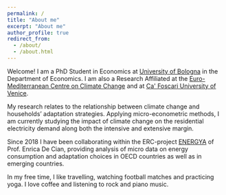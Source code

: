 ```yaml
---
permalink: /
title: "About me"
excerpt: "About me"
author_profile: true
redirect_from: 
  - /about/
  - /about.html
---
```


Welcome! I am a PhD Student in Economics at [University of Bologna](https://www.unibo.it/it) in the Department of Economics. I am also a Research Affiliated at the [Euro-Mediterranean Centre on Climate Change](https://www.cmcc.it/) and at [Ca' Foscari University of Venice](https://www.unive.it/).

My research relates to the relationship between climate change and households’ adaptation strategies. Applying micro-econometric methods, I am currently studying the impact of climate change on the residential electricity demand along both the intensive and extensive margin.

Since 2018 I have been collaborating within the ERC-project [ENERGYA](http://www.energy-a.eu/) of Prof. Enrica De Cian, providing analysis of micro data on energy consumption and adaptation choices in OECD countries as well as in emerging countries.

In my free time, I like travelling, watching football matches and practicing yoga. I love coffee and listening to rock and piano music.
